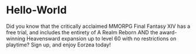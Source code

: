 # Hello-World
Did you know that the critically acclaimed MMORPG Final Fantasy XIV has a free trial, and includes the entirety of A Realm Reborn AND the award-winning Heavensward expansion up to level 60 with no restrictions on playtime? Sign up, and enjoy Eorzea today!
